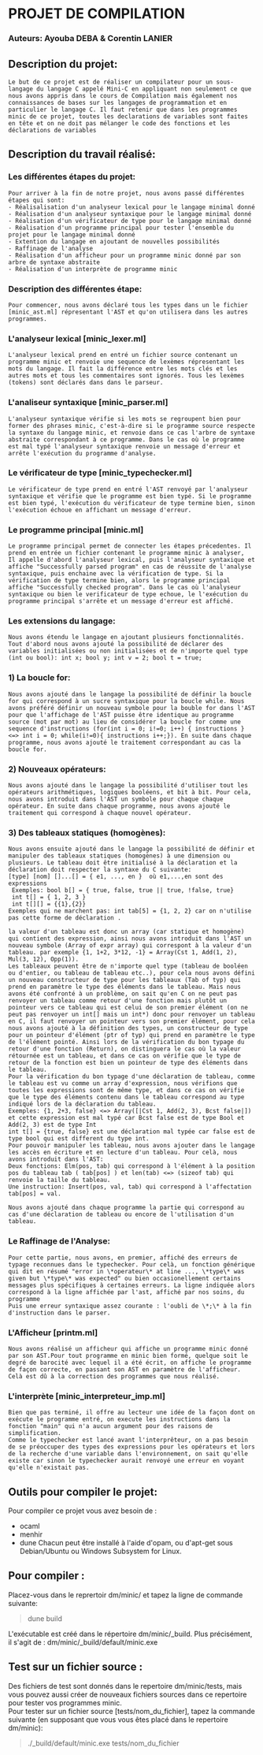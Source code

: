 
# PROJET DE COMPILATION

### Auteurs: Ayouba DEBA & Corentin LANIER

## Description du projet:
    Le but de ce projet est de réaliser un compilateur pour un sous-langage du langage C appelé Mini-C en appliquant non seulement ce que nous avons appris dans le cours de Compilation mais également nos connaissances de bases sur les langages de programmation et en particulier le langage C. Il faut retenir que dans les programmes minic de ce projet, toutes les declarations de variables sont faites en tête et on ne doit pas mélanger le code des fonctions et les déclarations de variables

## Description du travail réalisé:
### Les différentes étapes du projet:
    Pour arriver à la fin de notre projet, nous avons passé différentes étapes qui sont:
    - Réalisalisation d'un analyseur lexical pour le langage minimal donné
    - Réalisation d'un analyseur syntaxique pour le langage minimal donné
    - Réalisation d'un vérificateur de type pour le langage minimal donné
    - Réalisation d'un programme principal pour tester l'ensemble du projet pour le langage minimal donné 
    - Extention du langage en ajoutant de nouvelles possibilités
    - Raffinage de l'analyse
    - Réalisation d'un afficheur pour un programme minic donné par son arbre de syntaxe abstraite
    - Réalisation d'un interprète de programme minic
### Description des différentes étape:
    Pour commencer, nous avons déclaré tous les types dans un le fichier [minic_ast.ml] répresentant l'AST et qu'on utilisera dans les autres programmes.
### L'analyseur lexical [minic_lexer.ml]
    L'analyseur lexical prend en entré un fichier source contenant un programme minic et renvoie une sequence de lexèmes répresentant les mots du langage. Il fait la différence entre les mots clés et les autres mots et tous les commentaires sont ignorés. Tous les lexèmes (tokens) sont déclarés dans dans le parseur.

### L'analiseur syntaxique [minic_parser.ml]
    L'analyseur syntaxique vérifie si les mots se regroupent bien pour former des phrases minic, c'est-à-dire si le programme source respecte la syntaxe du langage minic, et renvoie dans ce cas l'arbre de syntaxe abstraite correspondant à ce programme. Dans le cas où le programme est mal typé l'analyseur syntaxique renvoie un message d'erreur et arrête l'exécution du programme d'analyse.
### Le vérificateur de type [minic_typechecker.ml]
    Le vérificateur de type prend en entré l'AST renvoyé par l'analyseur syntaxique et vérifie que le programme est bien typé. Si le programme est bien typé, l'exécution du vérificateur de type termine bien, sinon l'exécution échoue en affichant un message d'erreur.

### Le programme principal [minic.ml]
    Le programme principal permet de connecter les étapes précedentes. Il prend en entrée un fichier contenant le programme minic à analyser,  Il appelle d'abord l'analyseur lexical, puis l'analyseur syntaxique et affiche "Successfully parsed program" en cas de réussite de l'analyse syntaxique, puis enchaine avec la vérification de type. Si la vérification de type termine bien, alors le programme principal affiche "Successfully checked program". Dans le cas où l'analyseur syntaxique ou bien le verificateur de type echoue, le l'exécution du programme principal s'arrête et un message d'erreur est affiché.

### Les extensions du langage:
    Nous avons étendu le langage en ajoutant plusieurs fonctionnalités. Tout d'abord nous avons ajouté la possibilité de déclarer des variables initialisées ou non initialisées et de n'importe quel type (int ou bool): int x; bool y; int v = 2; bool t = true;

### 1) La boucle for:
    Nous avons ajouté dans le langage la possibilité de définir la boucle for qui correspond à un sucre syntaxique pour la boucle while. Nous avons préféré définir un nouveau symbole pour la bouble for dans l'AST pour que l'affichage de l'AST puisse être identique au programme source (mot par mot) au lieu de considérer la boucle for comme une sequence d'instructions (for(int i = 0; i!=0; i++) { instructions } <=> int i = 0; while(i!=0){ instructions i++;}). En suite dans chaque programme, nous avons ajouté le traitement correspondant au cas la boucle for.
### 2) Nouveaux opérateurs:
    Nous avons ajouté dans le langage la possibilité d'utiliser tout les opérateurs arithmétiques, logiques booléens, et bit à bit. Pour cela, nous avons introduit dans l'AST un symbole pour chaque chaque opérateur. En suite dans chaque programme, nous avons ajouté le traitement qui correspond à chaque nouvel opérateur.

### 3) Des tableaux statiques (homogènes):
    Nous avons ensuite ajouté dans le langage la possibilité de définir et manipuler des tableaux statiques (homogènes) à une dimension ou plusieurs. Le tableau doit être initialisé à la déclaration et la déclaration doit respecter la syntaxe du C suivante:
    [type] [nom] []...[] = { e1, ..., en }  où e1,...,en sont des expressions 
     Exemples: bool b[] = { true, false, true || true, !false, true}  
     int t[] = { 1, 2, 3 }  
     int t[][] = {{1},{2}}  
    Exemples qui ne marchent pas: int tab[5] = {1, 2, 2} car on n'utilise pas cette forme de déclaration .

    la valeur d'un tableau est donc un array (car statique et homogène) qui contient des expression, ainsi nous avons introduit dans l'AST un nouveau symbole (Array of expr array) qui correspont à la valeur d'un tableau. par exemple {1, 1+2, 3*12, -1} = Array(Cst 1, Add(1, 2), Mul(3, 12), Opp(1)). 
    Les tableaux peuvent être de n'importe quel type (tableau de booléen ou d'entier, ou tableau de tableau etc..), pour cela nous avons défini un nouveau constructeur de type pour les tableaux (Tab of typ) qui prend en paramètre le type des éléments dans le tableau. Mais nous avons été confronté à un problème, on sait qu'en C on ne peut pas renvoyer un tableau comme retour d'une fonction mais plutôt un pointeur vers ce tableau qui est celui de son premier élément (on ne peut pas renvoyer un int[] mais un int*) donc pour renvoyer un tableau en C, il faut renvoyer un pointeur vers son premier élément, pour cela nous avons ajouté à la définition des types, un constructeur de type pour un pointeur d'élément (ptr of typ) qui prend en paramètre le type de l'élément pointé. Ainsi lors de la vérification du bon typage du retour d'une fonction (Return), on distinguera le cas où la valeur rétournée est un tableau, et dans ce cas on vérifie que le type de retour de la fonction est bien un pointeur de type des éléments dans le tableau. 
    Pour la vérification du bon typage d'une déclaration de tableau, comme le tableau est vu comme un array d'expression, nous vérifions que toutes les expressions sont de même type, et dans ce cas on vérifie que le type des éléments contenu dans le tableau correspond au type indiqué lors de la déclaration du tableau.
    Exemples: {1, 2+3, false} <=> Array([|Cst 1, Add(2, 3), Bcst false|]) et cette expression est mal typé car Bcst false est de type Bool et Add(2, 3) est de type Int 
    int t[] = {true, false} est une déclaration mal typée car false est de type bool qui est different du type int.
    Pour pouvoir manipuler les tableau, nous avons ajouter dans le langage les accès en écriture et en lecture d'un tableau. Pour celà, nous avons introduit dans l'AST:
    Deux fonctions: Elm(pos, tab) qui correspond à l'élément à la position pos du tableau tab ( tab[pos] ) et len(tab) <=> (sizeof tab) qui renvoie la taille du tableau.
    Une instruction: Insert(pos, val, tab) qui correspond à l'affectation tab[pos] = val.

    Nous avons ajouté dans chaque programme la partie qui correspond au cas d'une déclaration de tableau ou encore de l'utilisation d'un tableau.

### Le Raffinage de l'Analyse:
    Pour cette partie, nous avons, en premier, affiché des erreurs de typage reconnues dans le typechecker. Pour celà, un fonction générique qui dit en résumé "error in \*operateur\* at line ..., \*type\* was given but \*type\* was expected" ou bien occasionellement certains messages plus spécifiques à certaines erreurs. La ligne indiquée alors correspond à la ligne affichée par l'ast, affiché par nos soins, du programme
    Puis une erreur syntaxique assez courante : l'oubli de \*;\* à la fin d'instruction dans le parser.

### L'Afficheur [printm.ml]
    Nous avons réalisé un afficheur qui affiche un programme minic donné par son AST.Pour tout programme en minic bien formé, quelque soit le degré de barocité avec lequel il a été écrit, on affiche le programme de façon correcte, en passant son AST en paramètre de l'afficheur. Celà est dû à la correction des programmes que nous réalisé.

### L'interprète [minic_interpreteur_imp.ml]
    Bien que pas terminé, il offre au lecteur une idée de la façon dont on exécute le programme entré, on execute les instructions dans la fonction "main" qui n'a aucun argument pour des raisons de simplification.
    Comme le typechecker est lancé avant l'interprêteur, on a pas besoin de se préoccuper des types des expressions pour les opérateurs et lors de la recherche d'une variable dans l'environnement, on sait qu'elle existe car sinon le typechecker aurait renvoyé une erreur en voyant qu'elle n'existait pas.

## Outils pour compiler le projet:
Pour compiler ce projet vous avez besoin de :
- ocaml
- menhir
- dune
Chacun peut être installé à l'aide d'opam, ou d'apt-get sous Debian/Ubuntu ou Windows Subsystem for Linux.

## Pour compiler :
Placez-vous dans le reprertoir dm/minic/ et tapez la ligne de commande suivante: 

> dune build

L'exécutable est créé dans le répertoire dm/minic/_build. Plus précisément, il s'agit de : dm/minic/_build/default/minic.exe

## Test sur un fichier source :
Des fichiers de test sont donnés dans le repertoire dm/minic/tests, mais vous pouvez aussi créer de nouveaux fichiers sources dans ce repertoire pour tester vos programmes minic. \
Pour tester sur un fichier source [tests/nom_du_fichier], tapez la commande suivante (en supposant que vous vous êtes placé dans le repertoire dm/minic):

>./_build/default/minic.exe tests/nom_du_fichier
